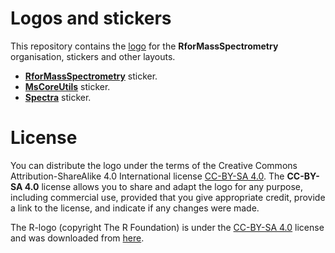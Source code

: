 # Logos and stickers

This repository contains the [logo](logo/README.md) for the
**RforMassSpectrometry** organisation, stickers and other layouts.

- [**RforMassSpectrometry**](sticker/README.md) sticker.
- [**MsCoreUtils**](MsCoreUtils/README.md) sticker.
- [**Spectra**](Spectra/README.md) sticker.

# License

You can distribute the logo under the terms of the Creative Commons
Attribution-ShareAlike 4.0 International license [CC-BY-SA
4.0](https://creativecommons.org/licenses/by-sa/4.0/). The **CC-BY-SA 4.0**
license allows you to share and adapt the logo for any purpose, including
commercial use, provided that you give appropriate credit, provide a link to the
license, and indicate if any changes were made.

The R-logo (copyright The R Foundation) is under the [CC-BY-SA
4.0](https://creativecommons.org/licenses/by-sa/4.0/) license and was downloaded
from [here](https://www.r-project.org/logo/).
